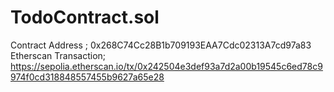 # TodoContract.sol
Contract Address ; 0x268C74Cc28B1b709193EAA7Cdc02313A7cd97a83
Etherscan Transaction; https://sepolia.etherscan.io/tx/0x242504e3def93a7d2a00b19545c6ed78c9974f0cd318848557455b9627a65e28
